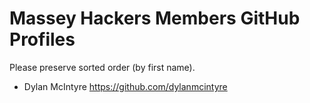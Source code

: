 # Massey Hackers Members GitHub Profiles
Please preserve sorted order (by first name).

- Dylan McIntyre https://github.com/dylanmcintyre
